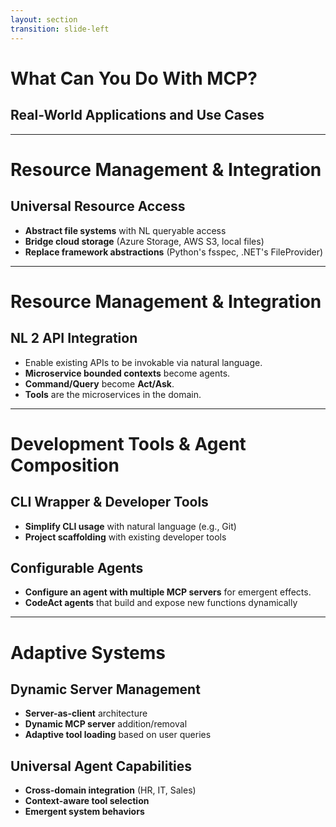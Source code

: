 ```yaml
---
layout: section
transition: slide-left
---
```


# What Can You Do With MCP?

## Real-World Applications and Use Cases

<!--
Now let's explore the practical applications of MCP and how it can transform your AI development workflow.
-->

---

# Resource Management & Integration

## Universal Resource Access

- **Abstract file systems** with NL queryable access
- **Bridge cloud storage** (Azure Storage, AWS S3, local files)
- **Replace framework abstractions** (Python's fsspec, .NET's FileProvider)

<!--
* Leverage resources endpoints as a way to abstract away file systems and replace framework specific abstractions (python's fsspec, dotnet's FileProvider apis, etc.) with NL queryable resource access. Build one that bridges your enterprise's Azure Storage and AWS S3 buckets, or even a local file system, and expose it as a resource endpoint that can be queried with NL.
-->

---

# Resource Management & Integration

## NL 2 API Integration

- Enable existing APIs to be invokable via natural language.
- **Microservice bounded contexts** become agents.
- **Command/Query** become **Act/Ask**.
- **Tools** are the microservices in the domain.

<!--
* Expose existing APIs as LLM tools. Microservice bounded contexts are a great fit for this. By adding a simple "Ask" or "Interact" mcp tool endpoints that register your microservice endpoints as internal tools, you can create kick-off integration points for command/query style interactions with your service - through MCP - adding similar capabilities as NLWeb, but for APIs.

* Infuse AI into existing applications through NLWeb and turn your existing app into an MCP server.
-->

---

# Development Tools & Agent Composition

## CLI Wrapper & Developer Tools
- **Simplify CLI usage** with natural language (e.g., Git)
- **Project scaffolding** with existing developer tools

## Configurable Agents
- **Configure an agent with multiple MCP servers** for emergent effects.
- **CodeAct agents** that build and expose new functions dynamically

<!--
* Wrap CLIs (like git) to simplify usage with NL and allow llms to be more effective at project scaffolding by leveraging existing developer tools.

* Combine MCP servers for emergent effects (think adding Playwright MCP, (A visual regression testing agent (like BackstopJS or Chromatic), and an Operator/Computer Use Agent to dynamically build regression suites on existing applications, from Natural Language as input (like your business/feature requirements)). **maybe BDD will get a second wind**

* Build a "CodeAct" agent that can dynamically build and expose new functions as code, given a context.
-->

---

# Adaptive Systems

## Dynamic Server Management
- **Server-as-client** architecture
- **Dynamic MCP server** addition/removal
- **Adaptive tool loading** based on user queries

## Universal Agent Capabilities
- **Cross-domain integration** (HR, IT, Sales)
- **Context-aware tool selection**
- **Emergent system behaviors**

<!--
* Create a server that ***is*** a client, to dynamically add/remove MCP servers and create adaptive systems (think of a universal agent that loads tools from disparate systems based on user queries - such as HR, IT, and Sales)
-->
